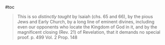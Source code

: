 #toc

>This is so *distinctly taught* by Isaiah (chs. 65 and 66), by the pious Jews and Early Church, by a long line of eminent divines, including even our opponents who locate the Kingdom of God in it, and by the magnificent closing (Rev. 21) of Revelation, that it demands no special proof.
>p. 499 Vol. 2 Prop. 148

